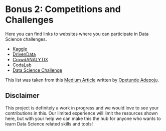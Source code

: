 # Bonus 2: Competitions and Challenges

Here you can find links to websites where you can participate in Data Science challenges.

- [Kaggle](https://www.kaggle.com/)
- [DrivenData](https://www.drivendata.org/)
- [CrowdANALYTIX](https://www.crowdanalytix.com/community)
- [CodaLab](http://codalab.org/)
- [Data Science Challenge](https://www.datasciencechallenge.org/)

This list was taken from this [Medium Article](https://medium.com/@opetundeadepoju/data-science-competition-platforms-you-need-to-know-about-55b6840c087e) written by [Opetunde Adepoju](https://medium.com/@opetundeadepoju).

## Disclaimer

This project is definitely a work in progress and we would love to see your contributions in this. Our limited experience will limit the resources shown here, but with your help we can make this the hub for anyone who wants to learn Data Science related skills and tools!
